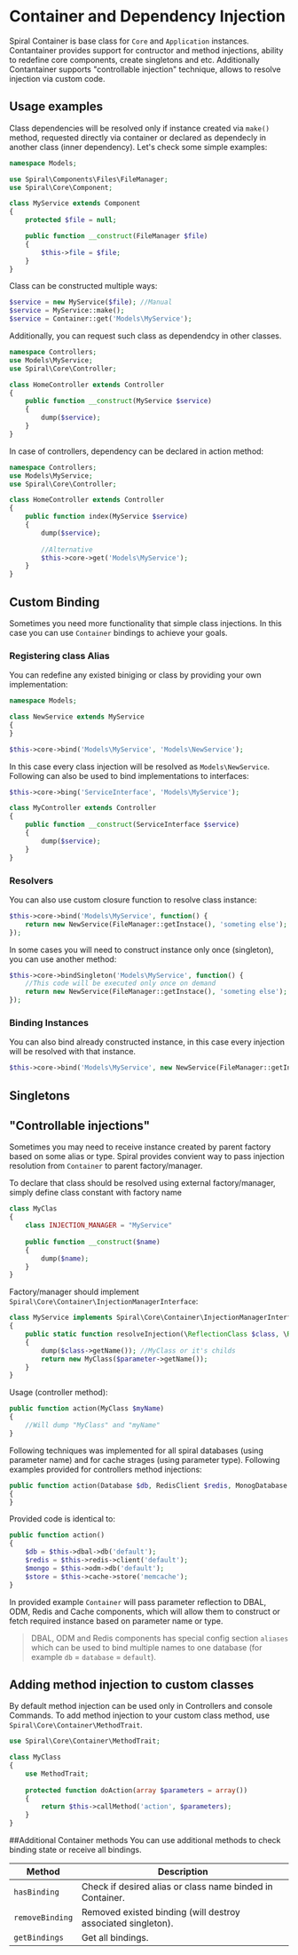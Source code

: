 # Container and Dependency Injection
Spiral Container is base class for `Core` and `Application` instances. Contantainer provides support for contructor and
method injections, ability to redefine core components, create singletons and etc. Additionally Contantainer supports
"controllable injection" technique, allows to resolve injection via custom code.

## Usage examples
Class dependencies will be resolved only if instance created via `make()` method, requested directly via container or 
declared as dependecly in another class (inner dependency). Let's check some simple examples:
```php
namespace Models;

use Spiral\Components\Files\FileManager;
use Spiral\Core\Component;

class MyService extends Component
{
    protected $file = null;

    public function __construct(FileManager $file)
    {
        $this->file = $file;
    }
}
```
Class can be constructed multiple ways:
```php
$service = new MyService($file); //Manual
$service = MyService::make();
$service = Container::get('Models\MyService');
```
Additionally, you can request such class as dependendcy in other classes.
```php
namespace Controllers;
use Models\MyService;
use Spiral\Core\Controller;

class HomeController extends Controller
{
    public function __construct(MyService $service)
    {
        dump($service);
    }
}
```
In case of controllers, dependency can be declared in action method:
```php
namespace Controllers;
use Models\MyService;
use Spiral\Core\Controller;

class HomeController extends Controller
{
    public function index(MyService $service)
    {
        dump($service);
        
        //Alternative
        $this->core->get('Models\MyService');
    }
}
```

## Custom Binding
Sometimes you need more functionality that simple class injections. In this case you can use `Container` bindings to achieve your goals.

### Registering class Alias
You can redefine any existed biniging or class by providing your own implementation:
```php
namespace Models;

class NewService extends MyService
{
}
```
```php
$this->core->bind('Models\MyService', 'Models\NewService');
```
In this case every class injection will be resolved as `Models\NewService`. Following can also be used to bind 
implementations to interfaces:
```php
$this->core->bing('ServiceInterface', 'Models\MyService');
```
```php
class MyController extends Controller 
{
    public function __construct(ServiceInterface $service)
    {
        dump($service);
    }
}
```
### Resolvers
You can also use custom closure function to resolve class instance:
```php
$this->core->bind('Models\MyService', function() {
    return new NewService(FileManager::getInstace(), 'someting else');
});
```
In some cases you will need to construct instance only once (singleton), you can use another method:
```php
$this->core->bindSingleton('Models\MyService', function() {
    //This code will be executed only once on demand
    return new NewService(FileManager::getInstace(), 'someting else');
});
```

### Binding Instances
You can also bind already constructed instance, in this case every injection will be resolved with that instance.
```php
$this->core->bind('Models\MyService', new NewService(FileManager::getInstace(), 'someting else'));
```

## Singletons


## "Controllable injections"
Sometimes you may need to receive instance created by parent factory based on some alias or type. Spiral provides convient
way to pass injection resolution from `Container` to parent factory/manager.

To declare that class should be resolved using external factory/manager, simply define class constant with factory name
```php
class MyClas 
{
    class INJECTION_MANAGER = "MyService"
    
    public function __construct($name)
    {
        dump($name);
    }
}
```
Factory/manager should implement `Spiral\Core\Container\InjectionManagerInterface`:
```php
class MyService implements Spiral\Core\Container\InjectionManagerInterface
{
    public static function resolveInjection(\ReflectionClass $class, \ReflectionParameter $parameter)
    {
        dump($class->getName()); //MyClass or it's childs
        return new MyClass($parameter->getName());
    }
}
```
Usage (controller method):
```php
public function action(MyClass $myName)
{
    //Will dump "MyClass" and "myName"
}
```

Following techniques was implemented for all spiral databases (using parameter name) and for cache strages (using parameter type). Following examples provided for controllers method injections:
```php
public function action(Database $db, RedisClient $redis, MonogDatabase $mongo, MemcacheStore $store)
{
}
```
Provided code is identical to:
```php
public function action()
{
    $db = $this->dbal->db('default');
    $redis = $this->redis->client('default');
    $mongo = $this->odm->db('default');
    $store = $this->cache->store('memcache');
}
```
In provided example `Container` will pass parameter reflection to DBAL, ODM, Redis and Cache components, which will
allow them to construct or fetch required instance based on parameter name or type.
> DBAL, ODM and Redis components has special config section `aliases` which can be used to bind multiple names to one database (for example `db` = `database` = `default`).


## Adding method injection to custom classes
By default method injection can be used only in Controllers and console Commands. To add method injection to your custom
class method, use `Spiral\Core\Container\MethodTrait`.
```php
use Spiral\Core\Container\MethodTrait;

class MyClass 
{
    use MethodTrait;
    
    protected function doAction(array $parameters = array())
    {
        return $this->callMethod('action', $parameters);
    }
}
```
##Additional Container methods
You can use additional methods to check binding state or receive all bindings.

Method          | Description
---             | ---
`hasBinding`    | Check if desired alias or class name binded in Container.        
`removeBinding` | Removed existed binding (will destroy associated singleton). 
`getBindings`   | Get all bindings.                                            


